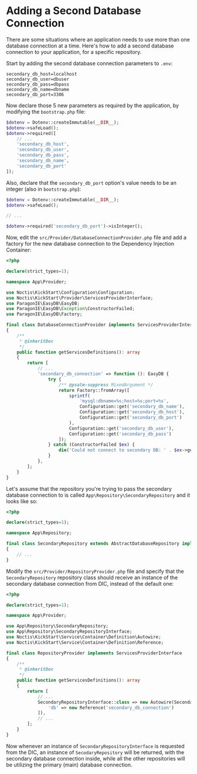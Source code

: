 # Adding a Second Database Connection

There are some situations where an application needs to use more than one database connection at a time. Here's how
to add a second database connection to your application, for a specific repository.

Start by adding the second database connection parameters to `.env`:

```dotenv
secondary_db_host=localhost
secondary_db_user=dbuser
secondary_db_pass=dbpass
secondary_db_name=dbname
secondary_db_port=3306
```

Now declare those 5 new parameters as required by the application, by modifying the `bootstrap.php` file:
```php
$dotenv = Dotenv::createImmutable(__DIR__);
$dotenv->safeLoad();
$dotenv->required([
    // ...
    'secondary_db_host',
    'secondary_db_user',
    'secondary_db_pass',
    'secondary_db_name',
    'secondary_db_port'
]);
```

Also, declare that the `secondary_db_port` option's value needs to be an integer (also in `bootstrap.php`):
```php
$dotenv = Dotenv::createImmutable(__DIR__);
$dotenv->safeLoad();

// ...

$dotenv->required('secondary_db_port')->isInteger();
```

Now, edit the `src/Provider/DatabaseConnectionProvider.php` file and add a factory for the new database connection to
the Dependency Injection Container:

```php
<?php

declare(strict_types=1);

namespace App\Provider;

use Noctis\KickStart\Configuration\Configuration;
use Noctis\KickStart\Provider\ServicesProviderInterface;
use ParagonIE\EasyDB\EasyDB;
use ParagonIE\EasyDB\Exception\ConstructorFailed;
use ParagonIE\EasyDB\Factory;

final class DatabaseConnectionProvider implements ServicesProviderInterface
{
    /**
     * @inheritDoc
     */
    public function getServicesDefinitions(): array
    {
        return [
            // ...
            'secondary_db_connection' => function (): EasyDB {
                try {
                    /** @psalm-suppress MixedArgument */
                    return Factory::fromArray([
                        sprintf(
                            'mysql:dbname=%s;host=%s;port=%s',
                            Configuration::get('secondary_db_name'),
                            Configuration::get('secondary_db_host'),
                            Configuration::get('secondary_db_port')
                        ),
                        Configuration::get('secondary_db_user'),
                        Configuration::get('secondary_db_pass')
                    ]);
                } catch (ConstructorFailed $ex) {
                    die('Could not connect to secondary DB: ' . $ex->getMessage());
                }
            },
        ];
    }
}
```

Let's assume that the repository you're trying to pass the secondary database connection to is called
`App\Repository\SecondaryRepository` and it looks like so:

```php
<?php

declare(strict_types=1);

namespace App\Repository;

final class SecondaryRepository extends AbstractDatabaseRepository implements SecondaryRepositoryInterface
{
    // ...
}
```

Modify the `src/Provider/RepositoryProvider.php` file and specify that the `SecondaryRepository` repository class
should receive an instance of the secondary database connection from DIC, instead of the default one:

```php
<?php

declare(strict_types=1);

namespace App\Provider;

use App\Repository\SecondaryRepository;
use App\Repository\SecondaryRepositoryInterface;
use Noctis\KickStart\Service\Container\Definition\Autowire;
use Noctis\KickStart\Service\Container\Definition\Reference;

final class RepositoryProvider implements ServicesProviderInterface
{
    /**
     * @inheritDoc
     */
    public function getServicesDefinitions(): array
    {
        return [
            // ...
            SecondaryRepositoryInterface::class => new Autowire(SecondaryRepository::class, [
                'db' => new Reference('secondary_db_connection')
            ]),
            // ...
        ];
    }
}
```

Now whenever an instance of `SecondaryRepositoryInterface` is requested from the DIC, an instance of `SecodaryRepository`
will be returned, with the secondary database connection inside, while all the other repositories will be utilizing the
primary (main) database connection.
